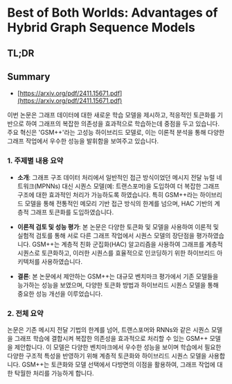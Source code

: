 # Best of Both Worlds: Advantages of Hybrid Graph Sequence Models
## TL;DR
## Summary
- [https://arxiv.org/pdf/2411.15671.pdf](https://arxiv.org/pdf/2411.15671.pdf)

이번 논문은 그래프 데이터에 대한 새로운 학습 모델을 제시하고, 적응적인 토큰화를 기반으로 하여 그래프의 복잡한 의존성을 효과적으로 학습하는데 중점을 두고 있습니다. 주요 혁신은 'GSM++'라는 고성능 하이브리드 모델로, 이는 이론적 분석을 통해 다양한 그래프 작업에서 우수한 성능을 발휘함을 보여주고 있습니다.

### 1. 주제별 내용 요약

- **소개**: 그래프 구조 데이터 처리에서 일반적인 접근 방식이었던 메시지 전달 뉴럴 네트워크(MPNNs) 대신 시퀀스 모델(예: 트랜스포머)을 도입하여 더 복잡한 그래프 구조에 대한 효과적인 처리가 가능하도록 하였습니다. 특히 GSM++라는 하이브리드 모델을 통해 전통적인 메모리 기반 접근 방식의 한계를 넘으며, HAC 기반의 계층적 그래프 토큰화를 도입하였습니다.

- **이론적 검토 및 성능 평가**: 본 논문은 다양한 토큰화 및 모델을 사용하여 이론적 및 실험적 검토를 통해 서로 다른 그래프 작업에서 시퀀스 모델의 장단점을 평가하였습니다. GSM++는 계층적 친화 군집화(HAC) 알고리즘을 사용하여 그래프를 계층적 시퀀스로 토큰화하고, 이러한 시퀀스를 효율적으로 인코딩하기 위한 하이브리드 아키텍처를 사용하였습니다.

- **결론**: 본 논문에서 제안하는 GSM++는 대규모 벤치마크 평가에서 기존 모델들을 능가하는 성능을 보였으며, 다양한 토큰화 방법과 하이브리드 시퀀스 모델을 통해 중요한 성능 개선을 이루었습니다.

### 2. 전체 요약

논문은 기존 메시지 전달 기법의 한계를 넘어, 트랜스포머와 RNNs와 같은 시퀀스 모델을 그래프 학습에 결합시켜 복잡한 의존성을 효과적으로 처리할 수 있는 GSM++ 모델을 제안합니다. 이 모델은 다양한 벤치마크에서 우수한 성능을 보이며 학습에서 필요한 다양한 구조적 특성을 반영하기 위해 계층적 토큰화와 하이브리드 시퀀스 모델을 사용합니다. GSM++는 토큰화와 모델 선택에서 다방면의 이점을 활용하여, 그래프 작업에 대한 탁월한 처리를 가능하게 합니다.